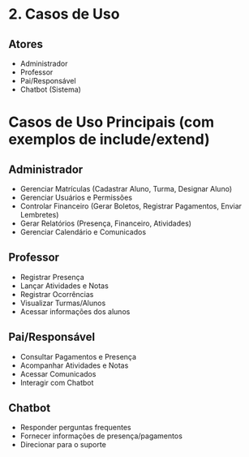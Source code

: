 # 2. Casos de Uso

## Atores
- Administrador
- Professor
- Pai/Responsável
- Chatbot (Sistema)

# Casos de Uso Principais (com exemplos de include/extend)

## Administrador
- Gerenciar Matrículas (Cadastrar Aluno, Turma, Designar Aluno)
- Gerenciar Usuários e Permissões
- Controlar Financeiro (Gerar Boletos, Registrar Pagamentos, Enviar Lembretes)
- Gerar Relatórios (Presença, Financeiro, Atividades)
- Gerenciar Calendário e Comunicados

## Professor
- Registrar Presença
- Lançar Atividades e Notas
- Registrar Ocorrências
- Visualizar Turmas/Alunos
- Acessar informações dos alunos

## Pai/Responsável
- Consultar Pagamentos e Presença
- Acompanhar Atividades e Notas
- Acessar Comunicados
- Interagir com Chatbot

## Chatbot
- Responder perguntas frequentes
- Fornecer informações de presença/pagamentos
- Direcionar para o suporte
